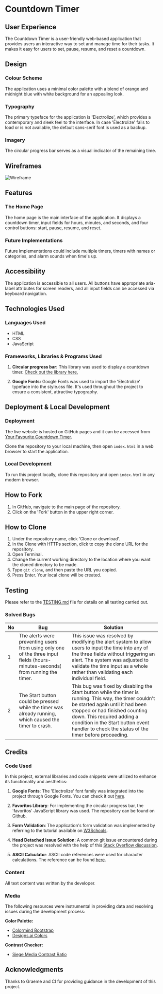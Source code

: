 # Countdown Timer

## User Experience

The Countdown Timer is a user-friendly web-based application that provides users an interactive way to set and manage time for their tasks. It makes it easy for users to set, pause, resume, and reset a countdown.

## Design

### Colour Scheme

The application uses a minimal color palette with a blend of orange and midnight blue with white background for an appealing look.

### Typography

The primary typeface for the application is 'Electrolize', which provides a contemporary and sleek feel to the interface. In case 'Electrolize' fails to load or is not available, the default sans-serif font is used as a backup.

### Imagery

The circular progress bar serves as a visual indicator of the remaining time.

## Wireframes

![Wireframe](wire-frame.jpeg)

## Features

### The Home Page

The home page is the main interface of the application. It displays a countdown timer, input fields for hours, minutes, and seconds, and four control buttons: start, pause, resume, and reset.

### Future Implementations

Future implementations could include multiple timers, timers with names or categories, and alarm sounds when time's up.

## Accessibility

The application is accessible to all users. All buttons have appropriate aria-label attributes for screen readers, and all input fields can be accessed via keyboard navigation.

## Technologies Used

### Languages Used

- HTML
- CSS
- JavaScript

### Frameworks, Libraries & Programs Used

1. **Circular progress bar:** This library was used to display a countdown timer. [Check out the library here.](https://github.com/webistomin/favoritos)

2. **Google Fonts:** Google Fonts was used to import the 'Electrolize' typeface into the style.css file. It's used throughout the project to ensure a consistent, attractive typography.

## Deployment & Local Development

### Deployment

The live website is hosted on GitHub pages and it can be accessed from [Your Favourite Countdown Timer](https://cairenea.github.io/p-p-2/).

Clone the repository to your local machine, then open `index.html` in a web browser to start the application.

### Local Development

To run this project locally, clone this repository and open `index.html` in any modern browser.

## How to Fork

1. In GitHub, navigate to the main page of the repository.
2. Click on the 'Fork' button in the upper right corner.

## How to Clone

1. Under the repository name, click 'Clone or download'.
2. In the Clone with HTTPs section, click to copy the clone URL for the repository.
3. Open Terminal.
4. Change the current working directory to the location where you want the cloned directory to be made.
5. Type `git clone`, and then paste the URL you copied.
6. Press Enter. Your local clone will be created.

## Testing

Please refer to the [TESTING.md](TESTING.md) file for details on all testing carried out.

### Solved Bugs


No  | Bug | Solution 
--- | --- | ---
1 | The alerts were preventing users from using only one of the three input fields (hours-minutes-seconds) from running the timer. | This issue was resolved by modifying the alert system to allow users to input the time into any of the three fields without triggering an alert. The system was adjusted to validate the time input as a whole rather than validating each individual field.
2 | The Start button could be pressed while the timer was already running, which caused the timer to crash. | This bug was fixed by disabling the Start button while the timer is running. This way, the timer couldn't be started again until it had been stopped or had finished counting down. This required adding a condition in the Start button event handler to check the status of the timer before proceeding.


## Credits

### Code Used

In this project, external libraries and code snippets were utilized to enhance its functionality and aesthetics:

1. **Google Fonts**: The 'Electrolize' font family was integrated into the project through Google Fonts. You can check it out [here](https://fonts.google.com/specimen/Electrolize).

2. **Favoritos Library**: For implementing the circular progress bar, the 'favoritos' JavaScript library was used. The repository can be found on [Github](https://github.com/webistomin/favoritos).

3. **Form Validation**: The application's form validation was implemented by referring to the tutorial available on [W3Schools](https://www.w3schools.com/js/js_validation.asp).

4. **Head Detached Issue Solution**: A common git issue encountered during the project was resolved with the help of this [Stack Overflow discussion](https://stackoverflow.com/questions/10228760/how-do-i-fix-a-git-detached-head).

5. **ASCII Calculator**: ASCII code references were used for character calculations. The reference can be found [here](https://www.ascii-code.com/characters/0-9).



### Content

All text content was written by the developer.

### Media

The following resources were instrumental in providing data and resolving issues during the development process:

**Color Palette:**

- [Colormind Bootstrap](http://colormind.io/bootstrap/)
- [Designs.ai Colors](https://designs.ai/colors/search/Spring)

**Contrast Checker:**

- [Siege Media Contrast Ratio](https://www.siegemedia.com/contrast-ratio#%23571179-on-%23fff)


## Acknowledgments

Thanks to Graeme and CI for providing guidance in the development of this project.
